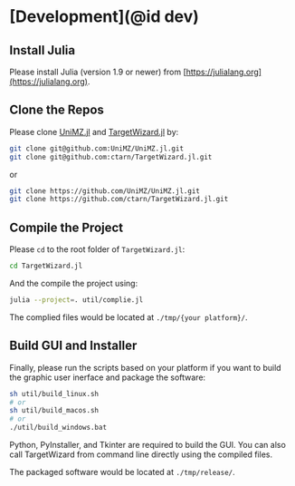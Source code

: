 # [Development](@id dev)

## Install Julia

Please install Julia (version 1.9 or newer) from [https://julialang.org](https://julialang.org).

## Clone the Repos

Please clone [UniMZ.jl](https://github.com/UniMZ/UniMZ.jl) and [TargetWizard.jl](https://github.com/ctarn/TargetWizard.jl) by:
```sh
git clone git@github.com:UniMZ/UniMZ.jl.git
git clone git@github.com:ctarn/TargetWizard.jl.git
```
or
```sh
git clone https://github.com/UniMZ/UniMZ.jl.git
git clone https://github.com/ctarn/TargetWizard.jl.git
```

## Compile the Project

Please `cd` to the root folder of `TargetWizard.jl`:
```sh
cd TargetWizard.jl
```

And the compile the project using:
```sh
julia --project=. util/complie.jl
```

The complied files would be located at `./tmp/{your platform}/`.

## Build GUI and Installer

Finally, please run the scripts based on your platform if you want to build the graphic user inerface and package the software:
```sh
sh util/build_linux.sh
# or 
sh util/build_macos.sh
# or
./util/build_windows.bat
```

Python, PyInstaller, and Tkinter are required to build the GUI.
You can also call TargetWizard from command line directly using the compiled files.

The packaged software would be located at `./tmp/release/`.
